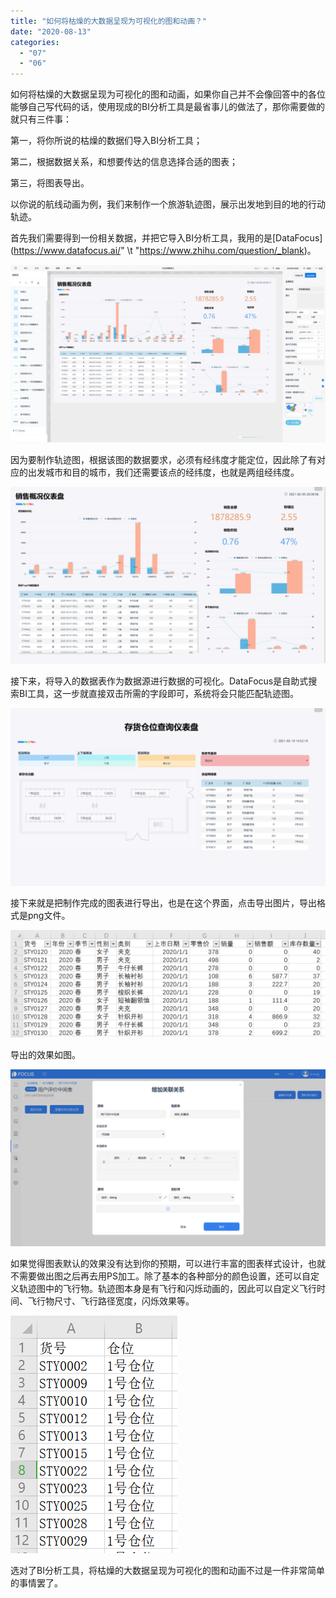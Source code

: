 ```yaml
---
title: "如何将枯燥的大数据呈现为可视化的图和动画？"
date: "2020-08-13"
categories: 
  - "07"
  - "06"
---
```


如何将枯燥的大数据呈现为可视化的图和动画，如果你自己并不会像回答中的各位能够自己写代码的话，使用现成的BI分析工具是最省事儿的做法了，那你需要做的就只有三件事：

第一，将你所说的枯燥的数据们导入BI分析工具；

第二，根据数据关系，和想要传达的信息选择合适的图表；

第三，将图表导出。

以你说的航线动画为例，我们来制作一个旅游轨迹图，展示出发地到目的地的行动轨迹。

首先我们需要得到一份相关数据，并把它导入BI分析工具，我用的是[DataFocus](https://www.datafocus.ai/" \t "https://www.zhihu.com/question/_blank)。

![导入数据](images/unnamed-file-10.png)

因为要制作轨迹图，根据该图的数据要求，必须有经纬度才能定位，因此除了有对应的出发城市和目的城市，我们还需要该点的经纬度，也就是两组经纬度。

![两个点](images/unnamed-file-11.png)

接下来，将导入的数据表作为数据源进行数据的可视化。DataFocus是自助式搜索BI工具，这一步就直接双击所需的字段即可，系统将会只能匹配轨迹图。

![轨迹图](images/unnamed-file-12.png)

接下来就是把制作完成的图表进行导出，也是在这个界面，点击导出图片，导出格式是png文件。

![导出](images/unnamed-file-13.png)

导出的效果如图。

![用户旅游轨迹 (1)](images/1-2.png)

如果觉得图表默认的效果没有达到你的预期，可以进行丰富的图表样式设计，也就不需要做出图之后再去用PS加工。除了基本的各种部分的颜色设置，还可以自定义轨迹图中的飞行物。轨迹图本身是有飞行和闪烁动画的，因此可以自定义飞行时间、飞行物尺寸、飞行路径宽度，闪烁效果等。

![轨迹图设置](images/unnamed-file-14.png)

选对了BI分析工具，将枯燥的大数据呈现为可视化的图和动画不过是一件非常简单的事情罢了。

